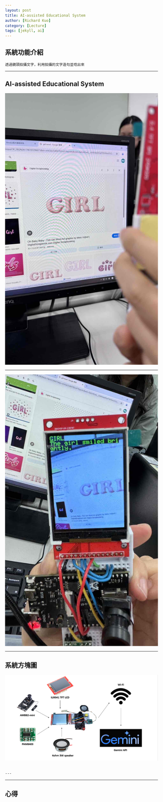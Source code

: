 ```yaml
---
layout: post
title: AI-assisted Educational System
author: [Richard Kuo]
category: [Lecture]
tags: [jekyll, ai]
---
```

## 系統功能介紹
```
透過鏡頭拍攝文字，利用拍攝的文字造句並唸出來
```
---
## AI-assisted Educational System

![](https://github.com/peiyu525/MCU-project/blob/main/_posts/%E8%BC%94%E5%8A%A9%E8%8B%B1%E6%96%87%E6%95%99%E5%AD%B81.jpg?raw=true)

---
![](https://github.com/peiyu525/MCU-project/blob/main/_posts/%E8%BC%94%E5%8A%A9%E8%8B%B1%E6%96%87%E6%95%99%E5%AD%B82.jpg?raw=true)

---
## 系統方塊圖
![](https://github.com/peiyu525/MCU-project/blob/main/_posts/image.png?raw=true)
```

---

```  

---
## 心得

  

